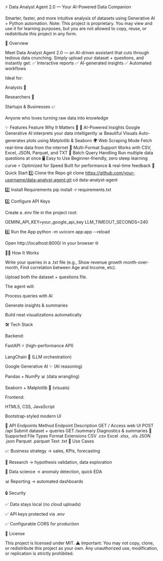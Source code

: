⚡ Data Analyst Agent 2.0 — Your AI-Powered Data Companion

Smarter, faster, and more intuitive analysis of datasets using Generative AI + Python automation.
Note: This project is proprietary. You may view and use it for learning purposes, but you are not allowed to copy, reuse, or redistribute this project in any form.

📌 Overview

Meet Data Analyst Agent 2.0 — an AI-driven assistant that cuts through tedious data crunching.
Simply upload your dataset + questions, and instantly get:
✅ Interactive reports
✅ AI-generated insights
✅ Automated workflows

Ideal for:

Analysts 🧾

Researchers 🔬

Startups & Businesses 📈

Anyone who loves turning raw data into knowledge

✨ Features
Feature	Why It Matters 🚀
🤖 AI-Powered Insights	Google Generative AI interprets your data intelligently
📊 Beautiful Visuals	Auto-generates plots using Matplotlib & Seaborn
🌍 Web Scraping Mode	Fetch real-time data from the internet
📂 Multi-Format Support	Works with CSV, Excel, JSON, Parquet, and TXT
🔄 Batch Query Handling	Run multiple data questions at once
🖥️ Easy to Use	Beginner-friendly, zero steep learning curve
⚡ Optimized for Speed	Built for performance & real-time feedback
🚀 Quick Start
1️⃣ Clone the Repo
git clone https://github.com/your-username/data-analyst-agent.git
cd data-analyst-agent

2️⃣ Install Requirements
pip install -r requirements.txt

3️⃣ Configure API Keys

Create a .env file in the project root:

GEMINI_API_KEY=your_google_api_key
LLM_TIMEOUT_SECONDS=240

4️⃣ Run the App
python -m uvicorn app:app --reload


Open http://localhost:8000/
 in your browser 🌐

🧑‍💻 How It Works

Write your queries in a .txt file (e.g., Show revenue growth month-over-month, Find correlation between Age and Income, etc).

Upload both the dataset + questions file.

The agent will:

Process queries with AI

Generate insights & summaries

Build neat visualizations automatically

🛠 Tech Stack

Backend:

FastAPI ⚡ (high-performance API)

LangChain 🧠 (LLM orchestration)

Google Generative AI ✨ (AI reasoning)

Pandas + NumPy 📊 (data wrangling)

Seaborn + Matplotlib 🎨 (visuals)

Frontend:

HTML5, CSS, JavaScript

Bootstrap-styled modern UI

🔧 API Endpoints
Method	Endpoint	Description
GET	/	Access web UI
POST	/api	Submit dataset + queries
GET	/summary	Diagnostics & summaries
📂 Supported File Types
Format	Extensions
CSV	.csv
Excel	.xlsx, .xls
JSON	.json
Parquet	.parquet
Text	.txt
🎯 Use Cases

📈 Business strategy → sales, KPIs, forecasting

🔬 Research → hypothesis validation, data exploration

🤖 Data science → anomaly detection, quick EDA

📊 Reporting → automated dashboards

🔒 Security

✅ Data stays local (no cloud uploads)

✅ API keys protected via .env

✅ Configurable CORS for production

📜 License

This project is licensed under MIT.
⚠️ Important: You may not copy, clone, or redistribute this project as your own. Any unauthorized use, modification, or replication is strictly prohibited.

